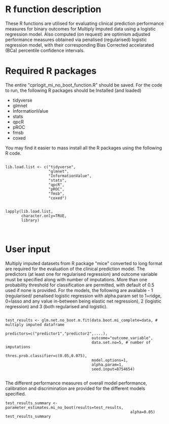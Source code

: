# R function description
These R functions are utilised for evaluating clinical prediction performance measures for binary outcomes for Multiply Imputed data using a logistic regression model. Also computed (on request) are optimism adjusted performance measures obtained via penalised (regularised) logistic regression model, with their corresponding Bias Corrected accelarated (BCa) percentile confidence intervals.


# Required R packages
The entire "cprlogit_mi_no_boot_function.R" should be saved. For the code to run, the following R packages should be Installed (and loaded) 

* tidyverse
* glmnet
* InformationValue
* stats
* qpcR
* pROC
* fmsb
* coxed

You may find it easier to mass install all the R packages using the following R code.

```{r eval = FALSE, echo = FALSE}

lib.load.list <- c("tidyverse",
                   "glmnet",
                   "InformationValue",
                   "stats",
                   "qpcR",
                   "pROC",
                   "fmsb",
                   "coxed")


lapply(lib.load.list,
       character.only=TRUE,
       library)

                                       

```

# User input

Multiply imputed datasets from R package "mice" converted to long format are required for the evaluation of the clinical prediction model. The predictors (at least one for regularised regression) and outcome variable must be specified along with number of imputations. More than one probability threshold for classification are permitted, with default of 0.5 used if none is provided. For the models, the following are available - 1 (regularised/ penalised logistic regression with alpha.param set to 1=ridge,  0=lasso and any value in-between being elastic net regression), 2 (logistic regression) and 3 (both regularised and logistic).

```{r eval = FALSE, echo = FALSE}

test_results <- glm.net.no_boot.m.fit(data.boot.mi_complete=data, # multiply imputed dataframe 
                                      predictors=c("predictor1","predictor2",....),
                                      outcome="outcome_variable",
                                      data.set.no=5, # number of imputations
                                      thres.prob.classifier=c(0.05,0.075), 
                                      model.options=1,
                                      alpha.param=1,
                                      seed.input=8754654)
                                       

```

The different performance measures of overall model performance, calibration and discrimination are provided for the different models specified.

```{r eval = FALSE, echo = FALSE}
test_results_summary <- parameter_estimates.mi_no_boot(results=test_results,
                                                       alpha=0.05)
test_results_summary

```